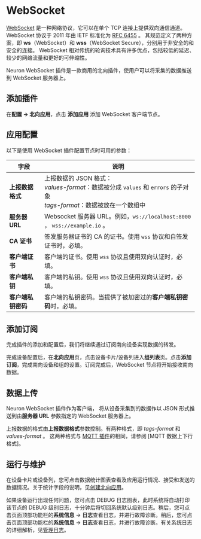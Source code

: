# WebSocket

[WebSocket] 是一种网络协议，它可以在单个 TCP 连接上提供双向通信通道。
WebSocket 协议于 2011 年由 IETF 标准化为 [RFC 6455] 。
其规范定义了两种方案，即 **ws**（WebSocket）和 **wss**（WebSocket Secure），分别用于非安全的和安全的连接。
WebSocket 相对传统的轮询技术具有许多优点，包括较低的延迟、较少的网络流量和更好的可伸缩性。

Neuron WebSocket 插件是一款商用的北向插件，使用户可以将采集的数据推送到 WebSocket 服务器上。

## 添加插件

在**配置 -> 北向应用**，点击 **添加应用** 添加 WebSocket 客户端节点。

## 应用配置

以下是使用 WebSocket 插件配置节点时可用的参数：

| 字段                       | 说明                                                  |
| ------------------------------- | ------------------------------------------------------------ |
| **上报数据格式**                | 上报数据的 JSON 格式：<br /> *values-format*：数据被分成 `values` 和 `errors` 的子对象<br /> *tags-format*：数据被放在一个数组中 |
| **服务器 URL**                  | Websocket 服务器 URL。例如，`ws://localhost:8000` ， `wss://example.io` 。|
| **CA 证书**                     | 签发服务器证书的 CA 的证书。使用 `wss` 协议和自签发证书时，必填。         |
| **客户端证书**                  | 客户端的证书。使用 `wss` 协议且使用双向认证时，必填。                     |
| **客户端私钥**                  | 客户端的私钥。使用 `wss` 协议且使用双向认证时，必填。                     |
| **客户端私钥密码**              | 客户端的私钥密码。当提供了被加密过的**客户端私钥密码**时，必填。          |

## 添加订阅

完成插件的添加和配置后，我们将继续通过订阅南向设备实现数据的转发。

完成设备配置后，在**北向应用**页，点击设备卡片/设备列进入**组列表**页。点击**添加订阅**，完成南向设备和组的设置。订阅完成后，WebSocket 节点将开始接收南向数据。

## 数据上传

Neuron WebSocket 插件作为客户端， 将从设备采集到的数据作以 JSON 形式推送到由**服务器 URL** 参数指定的 WebSocket 服务器上。

上报数据的格式由**上报数据格式**参数控制。有两种格式，即 *tags-format* 和 *values-format* 。
这两种格式与 [MQTT 插件]的相同，请参阅 [MQTT 数据上下行格式]。

## 运行与维护

在设备卡片或设备列，您可点击数据统计图表查看及应用运行情况、接受和发送的数据情况。关于统计字段的说明，见[创建北向应用](../north-apps.md)。

如果设备运行出现任何问题，您可点击 DEBUG 日志图表，此时系统将自动打印该节点的 DEBUG 级别日志，十分钟后将切回系统默认级别日志。稍后，您可点击页面顶部功能栏的**系统信息** -> **日志**查看日志，并进行故障诊断。稍后，您可点击页面顶部功能栏的**系统信息** -> **日志**查看日志，并进行故障诊断。有关系统日志的详细解析，见[管理日志](../../../admin/log-management.md)。




[WebSocket]: https://en.wikipedia.org/wiki/WebSocke://en.wikipedia.org/wiki/WebSocket
[RFC 6455]: https://datatracker.ietf.org/doc/html/rfc6455
[MQTT 插件]: ../mqtt/overview.md
[MQTT API tags 格式]: ../mqtt/api.md#tags-format
